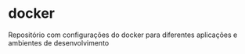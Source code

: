 # docker
Repositório com configurações do docker para diferentes aplicações e ambientes de desenvolvimento
